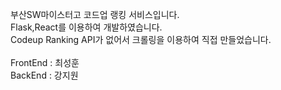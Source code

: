 부산SW마이스터고 코드업 랭킹 서비스입니다. <br>
Flask,React를 이용하여 개발하였습니다. <br>
Codeup Ranking API가 없어서 크롤링을 이용하여 직접 만들었습니다. <br><br>
FrontEnd : 최성훈<br>
BackEnd : 강지원

